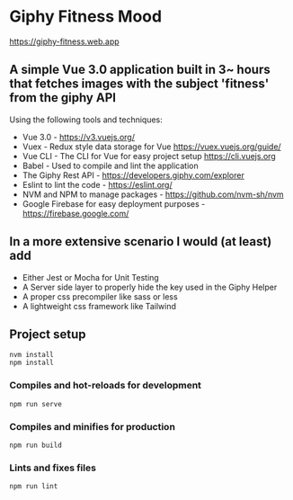 # Giphy Fitness Mood

https://giphy-fitness.web.app

## A simple Vue 3.0 application built in 3~ hours that fetches images with the subject 'fitness' from the giphy API
Using the following tools and techniques:

* Vue 3.0 - https://v3.vuejs.org/
* Vuex - Redux style data storage for Vue https://vuex.vuejs.org/guide/
* Vue CLI - The CLI for Vue for easy project setup https://cli.vuejs.org
* Babel - Used to compile and lint the application
* The Giphy Rest API - https://developers.giphy.com/explorer
* Eslint to lint the code - https://eslint.org/
* NVM and NPM to manage packages - https://github.com/nvm-sh/nvm
* Google Firebase for easy deployment purposes - https://firebase.google.com/

## In a more extensive scenario I would (at least) add

* Either Jest or Mocha for Unit Testing
* A Server side layer to properly hide the key used in the Giphy Helper
* A proper css precompiler like sass or less
* A lightweight css framework like Tailwind

## Project setup
```
nvm install
npm install
```

### Compiles and hot-reloads for development
```
npm run serve
```

### Compiles and minifies for production
```
npm run build
```

### Lints and fixes files
```
npm run lint
```
